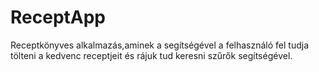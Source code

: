 # ReceptApp
Receptkönyves alkalmazás,aminek a segítségével a felhasználó fel tudja tölteni a kedvenc receptjeit és rájuk tud keresni szűrők segítségével.
